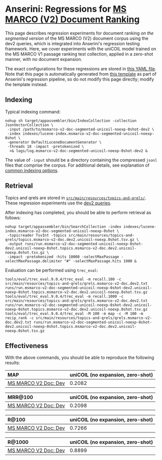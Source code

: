 # Anserini: Regressions for [MS MARCO (V2) Document Ranking](https://microsoft.github.io/msmarco/TREC-Deep-Learning.html)

This page describes regression experiments for document ranking _on the segmented version_ of the MS MARCO (V2) document corpus using the dev2 queries, which is integrated into Anserini's regression testing framework.
Here, we cover experiments with the uniCOIL model trained on the MS MARCO V1 passage ranking test collection, applied in a zero-shot manner, with no document expansion.

The exact configurations for these regressions are stored in [this YAML file](../src/main/resources/regression/msmarco-v2-doc-segmented-unicoil-noexp-0shot-dev2.yaml).
Note that this page is automatically generated from [this template](../src/main/resources/docgen/templates/msmarco-v2-doc-segmented-unicoil-noexp-0shot-dev2.template) as part of Anserini's regression pipeline, so do not modify this page directly; modify the template instead.

## Indexing

Typical indexing command:

```
nohup sh target/appassembler/bin/IndexCollection -collection JsonVectorCollection \
 -input /path/to/msmarco-v2-doc-segmented-unicoil-noexp-0shot-dev2 \
 -index indexes/lucene-index.msmarco-v2-doc-segmented-unicoil-noexp-0shot \
 -generator DefaultLuceneDocumentGenerator \
 -threads 18 -impact -pretokenized \
  >& logs/log.msmarco-v2-doc-segmented-unicoil-noexp-0shot-dev2 &
```

The value of `-input` should be a directory containing the compressed `jsonl` files that comprise the corpus.
For additional details, see explanation of [common indexing options](common-indexing-options.md).

## Retrieval

Topics and qrels are stored in [`src/main/resources/topics-and-qrels/`](../src/main/resources/topics-and-qrels/).
These regression experiments use the [dev2 queries](../src/main/resources/topics-and-qrels/topics.msmarco-v2-doc.dev2.txt).

After indexing has completed, you should be able to perform retrieval as follows:

```
nohup target/appassembler/bin/SearchCollection -index indexes/lucene-index.msmarco-v2-doc-segmented-unicoil-noexp-0shot \
 -topicreader TsvInt -topics src/main/resources/topics-and-qrels/topics.msmarco-v2-doc.dev2.unicoil-noexp.0shot.tsv.gz \
 -output runs/run.msmarco-v2-doc-segmented-unicoil-noexp-0shot-dev2.unicoil-noexp-0shot.topics.msmarco-v2-doc.dev2.unicoil-noexp.0shot.tsv.gz \
 -impact -pretokenized -hits 10000 -selectMaxPassage -selectMaxPassage.delimiter "#" -selectMaxPassage.hits 1000 &
```

Evaluation can be performed using `trec_eval`:

```
tools/eval/trec_eval.9.0.4/trec_eval -m recall.100 -c src/main/resources/topics-and-qrels/qrels.msmarco-v2-doc.dev2.txt runs/run.msmarco-v2-doc-segmented-unicoil-noexp-0shot-dev2.unicoil-noexp-0shot.topics.msmarco-v2-doc.dev2.unicoil-noexp.0shot.tsv.gz
tools/eval/trec_eval.9.0.4/trec_eval -m recall.1000 -c src/main/resources/topics-and-qrels/qrels.msmarco-v2-doc.dev2.txt runs/run.msmarco-v2-doc-segmented-unicoil-noexp-0shot-dev2.unicoil-noexp-0shot.topics.msmarco-v2-doc.dev2.unicoil-noexp.0shot.tsv.gz
tools/eval/trec_eval.9.0.4/trec_eval -M 100 -m map -c -M 100 -m recip_rank -c src/main/resources/topics-and-qrels/qrels.msmarco-v2-doc.dev2.txt runs/run.msmarco-v2-doc-segmented-unicoil-noexp-0shot-dev2.unicoil-noexp-0shot.topics.msmarco-v2-doc.dev2.unicoil-noexp.0shot.tsv.gz
```

## Effectiveness

With the above commands, you should be able to reproduce the following results:

MAP                                     | uniCOIL (no expansion, zero-shot)|
:---------------------------------------|-----------|
[MS MARCO V2 Doc: Dev](https://microsoft.github.io/msmarco/TREC-Deep-Learning.html)| 0.2082    |


MRR@100                                 | uniCOIL (no expansion, zero-shot)|
:---------------------------------------|-----------|
[MS MARCO V2 Doc: Dev](https://microsoft.github.io/msmarco/TREC-Deep-Learning.html)| 0.2098    |


R@100                                   | uniCOIL (no expansion, zero-shot)|
:---------------------------------------|-----------|
[MS MARCO V2 Doc: Dev](https://microsoft.github.io/msmarco/TREC-Deep-Learning.html)| 0.7266    |


R@1000                                  | uniCOIL (no expansion, zero-shot)|
:---------------------------------------|-----------|
[MS MARCO V2 Doc: Dev](https://microsoft.github.io/msmarco/TREC-Deep-Learning.html)| 0.8899    |
